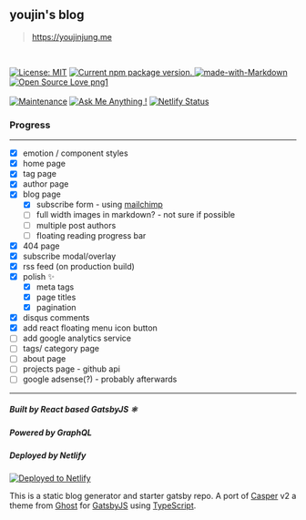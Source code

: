 ## youjin's blog
> https://youjinjung.me

<br>

[![License: MIT](https://img.shields.io/badge/License-MIT-yellow.svg)](https://opensource.org/licenses/MIT)
<a href="https://www.npmjs.org/package/gatsby">
  <img src="https://img.shields.io/npm/v/gatsby.svg" alt="Current npm package version." />
</a> [![made-with-Markdown](https://img.shields.io/badge/Made%20with-Markdown-1f425f.svg)](http://commonmark.org)
<br>
[![Open Source Love png1](https://badges.frapsoft.com/os/v1/open-source.png?v=103)](https://github.com/ellerbrock/open-source-badges/)<br><br>
[![Maintenance](https://img.shields.io/badge/Maintained%3F-yes-green.svg)](https://GitHub.com/Naereen/StrapDown.js/graphs/commit-activity) [![Ask Me Anything !](https://img.shields.io/badge/Ask%20me-anything-1abc9c.svg)](https://GitHub.com/Naereen/ama) [![Netlify Status](https://api.netlify.com/api/v1/badges/4b1962ce-6206-4d8f-9516-63be92294198/deploy-status)](https://app.netlify.com/sites/youjinjung/deploys)

### Progress
---
- [x] emotion / component styles
- [x] home page
- [x] tag page
- [x] author page
- [x] blog page
  - [x] subscribe form - using [mailchimp](https://mailchimp.com)
  - [ ] full width images in markdown? - not sure if possible
  - [ ] multiple post authors
  - [ ] floating reading progress bar
- [x] 404 page
- [x] subscribe modal/overlay
- [x] rss feed (on production build)
- [x] polish ✨
  - [x] meta tags
  - [x] page titles
  - [x] pagination
- [x] disqus comments
- [x] add react floating menu icon button
- [ ] add google analytics service
- [ ] tags/ category page
- [ ] about page
- [ ] projects page - github api
- [ ] google adsense(?) - probably afterwards

---


##### Built by React based GatsbyJS ⚛️
##### Powered by GraphQL
##### Deployed by Netlify
[![Deployed to Netlify](https://www.netlify.com/img/deploy/button.svg)](https://app.netlify.com)

This is a static blog generator and starter gatsby repo. A port of [Casper](https://github.com/TryGhost/Casper) v2 a theme from [Ghost](https://ghost.org/) for [GatsbyJS](https://www.gatsbyjs.org/) using [TypeScript](https://www.typescriptlang.org/).
